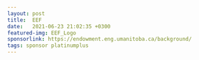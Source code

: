 ```yaml
---
layout: post
title:  EEF
date:   2021-06-23 21:02:35 +0300
featured-img: EEF_Logo
sponsorlink: https://endowment.eng.umanitoba.ca/background/
tags: sponsor platinumplus
---
```

